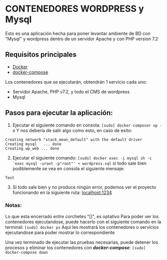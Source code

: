 # CONTENEDORES WORDPRESS y Mysql
Esto es una aplicación hecha para poner levantar ambiente de BD con "Mysql" y wordpress dentro de un servidor Apache y con PHP version 7.2

## Requisitos principales
 - [Docker](https://hub.docker.com/search?q=&type=edition&offering=community)
 - [docker-compose](https://docs.docker.com/compose/install/)

Los contenedores que se ejecutarán, obtendrán 1 servicio cada uno:
- Servidor Apache, PHP v7.2, y todo el CMS de wordpress
- Mysql

## Pasos para ejecutar la aplicación:
1. Ejecutar el siguiente comando en consola:
`[sudo] docker-composer up -d`
Y nos debería de salir algo como esto, en caso de exito:
```
Creating network "stack_mean_default" with the default driver
Creating mysql   ... done
Creating wp_web ... done
```
2. Ejecutar el siguiente comando:
`[sudo] docker exec -i mysql sh -c 'exec mysql -uroot -p"root"' < wordpress.sql`
si todo sale bien podiblemente se vea en consola el siguiente mensaje:
```
Test
```
3. Si todo sale bien y no produce ningún error, podemos ver el proyecto funcionando en la siguiente ruta: 
[localhost:1234](http://localhost:1234)


### Notas:
Lo que esta encerrado entre corchetes "[]", es optativo
Para poder ver los contenedores ejecutandose, puede hacerlo con el siguiente comando en la terminal:
`[sudo] docker ps`
Aqui les mostrará los contenedores o servicios ejecutandose para poder mostrar lo correspondiente

Una vez terminado de ejecutar las pruebas necesarias, puede detener los procesos y eliminar los contenedores con __*docker-compose*__:
`[sudo] docker-compose down`
